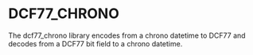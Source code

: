 # DCF77_CHRONO
The dcf77_chrono library encodes from a chrono datetime to DCF77 and decodes from a DCF77 bit field to a chrono datetime.
